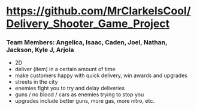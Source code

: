 # https://github.com/MrClarkeIsCool/Delivery_Shooter_Game_Project

### Team Members: Angelica, Isaac, Caden, Joel, Nathan, Jackson, Kyle J, Arjola

- 2D
- deliver (item) in a certain amount of time
- make customers happy with quick delivery, win awards and upgrades
- streets in the city
- enemies fight you to try and delay deliveries
- guns / no blood / cars as enemies trying to stop you
- upgrades include better guns, more gas, more nitro, etc.

